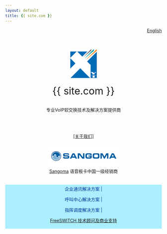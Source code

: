 ```yaml
---
layout: default
title: {{ site.com }}
---
```


<div id="topnav" style="float:right">
	<a href="/index_en.html">English</a>
</div>

<br>
<br>
<div align="center">

<br />
<br />

<img src="/images/logo.png" border="0"/>

<br />
<br />
<span style="font-size:32px">{{ site.com }}</span>


<br />
<br />

<span style="font-size:14px">专业VoIP软交换技术及解决方案提供商</span>

<br />
<br />
<br />
<a href="#about" rel="facebox">[关于我们]</a>
<br />
<br />
<img src="/images/sangoma.png" border="0"/>
<br />
<span style="font-size:14px"><a href="http://sangoma.com/">Sangoma</a> 语音板卡中国一级经销商</span>
<br />
<br />
<br />

<div style="color:#039;font-size:14px;background-color:#AEF;padding:3px">
企业通讯解决方案 |

呼叫中心解决方案 |

指挥调度解决方案 |

<a href="#freeswitch_solutions" rel="facebox">FreeSWITCH 技术顾问及商业支持</a>
</div>
<br />

</div>

<div id="about" style="font-size:14px;display:none">

北京信悦通科技有限公司成立于 2011 年。 我们提供 VoIP/SIP 软交换相关产品、解决方以及技术支持与咨询。
<br><br>
我们的核心团队分别来自于国内知名呼叫中心厂商、电信运营商以及跨国公司。我们具备国际领先的 VoIP 技术，快速敏捷的开发能力，国际化的公司及项目管理经验，并且在国内外有着非常丰富的行业及项目经验。
<br><br>
我们的目标是，为企业及系统集成商提供一个可靠、开放、功能丰富的综合软交换平台；为软交换技术的应用与普及保驾护航。

<br><br>
联系我们：<input type="text" value="info@x-y-t.com" readonly>
</div>

<div id="freeswitch_solutions" style="font-size:14px;display:none">
<p>
	我们提供中英文的 FreeSWITCH (http://www.freeswitch.org) 开源软交换系统的支持与服务。

</p><p>
	我们有多年 FreeSWITCH 开发与使用经验。我们的工程师活跃于 FreeSWITCH 社区，多年来贡献了大量的的补丁和代码。
</p><p>
	我们提供客户咨询以及商业的技术支持合同，帮助你解决技术难题并维护您的 FreeSWITCH 平台。
</p><p>
	我们与官方 FreeSWITCH Solutions (http://www.freeswitchsolutions.com/) 的合作伙伴，确保客户能得到及时、深入、有力的技术支持。
</p><p>
	更多的信息请联系我们 (发邮件到： info@x-y-t.com).
</div>
